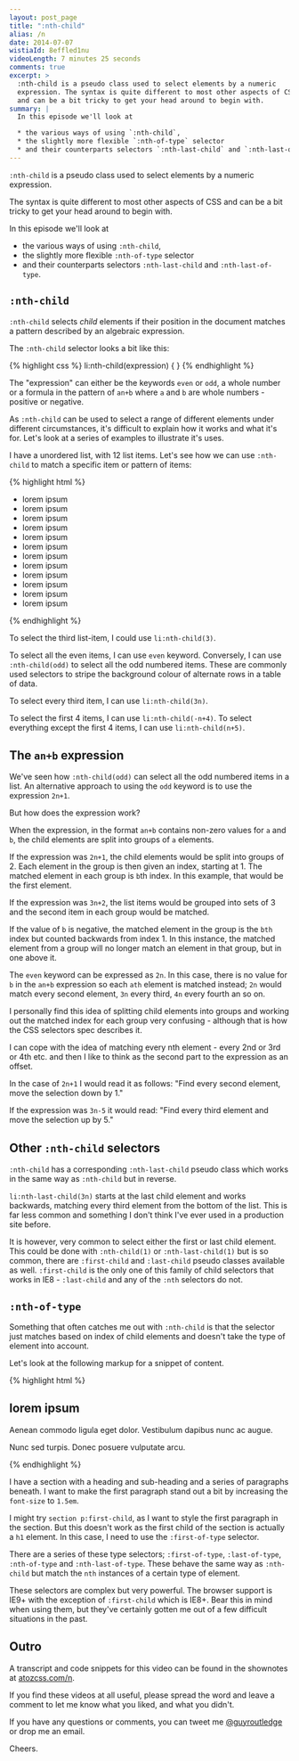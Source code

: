 ```yaml
---
layout: post_page
title: ":nth-child"
alias: /n
date: 2014-07-07
wistiaId: 8effled1nu
videoLength: 7 minutes 25 seconds
comments: true
excerpt: >
  :nth-child is a pseudo class used to select elements by a numeric
  expression. The syntax is quite different to most other aspects of CSS
  and can be a bit tricky to get your head around to begin with.
summary: |
  In this episode we'll look at 

  * the various ways of using `:nth-child`,
  * the slightly more flexible `:nth-of-type` selector 
  * and their counterparts selectors `:nth-last-child` and `:nth-last-of-type`.
---
```


`:nth-child` is a pseudo class used to select elements by a numeric
expression.

The syntax is quite different to most other aspects of CSS and can be
a bit tricky to get your head around to begin with.

In this episode we'll look at 

* the various ways of using `:nth-child`,
* the slightly more flexible `:nth-of-type` selector 
* and their counterparts selectors `:nth-last-child` and `:nth-last-of-type`.

## `:nth-child`

`:nth-child` selects *child* elements if their position in the document
matches a pattern described by an algebraic expression.

The `:nth-child` selector looks a bit like this:

{% highlight css %}
li:nth-child(expression) { }
{% endhighlight %}

The "expression" can either be the keywords `even` or `odd`, a whole
number or a formula in the pattern of `an+b` where `a` and `b` are whole
numbers - positive or negative.

As `:nth-child` can be used to select a range of different elements
under different circumstances, it's difficult to explain how it works
and what it's for. Let's look at a series of examples to illustrate it's
uses.

I have a unordered list, with 12 list items. Let's see how we can use
`:nth-child` to match a specific item or pattern of items:

{% highlight html %}
<ul>
	<li>lorem ipsum</li>
	<li>lorem ipsum</li>
	<li>lorem ipsum</li>
	<li>lorem ipsum</li>
	<li>lorem ipsum</li>
	<li>lorem ipsum</li>
	<li>lorem ipsum</li>
	<li>lorem ipsum</li>
	<li>lorem ipsum</li>
	<li>lorem ipsum</li>
	<li>lorem ipsum</li>
	<li>lorem ipsum</li>
</ul>
{% endhighlight %}

To select the third list-item, I could use `li:nth-child(3)`.

To select all the even items, I can use `even` keyword.  Conversely,
I can use `:nth-child(odd)` to select all the odd numbered items.
These are commonly used selectors to stripe the background colour of
alternate rows in a table of data.

To select every third item, I can use `li:nth-child(3n)`.

To select the first 4 items, I can use `li:nth-child(-n+4)`. To select
everything except the first 4 items, I can use `li:nth-child(n+5)`.

## The `an+b` expression

We've seen how `:nth-child(odd)` can select all the odd numbered items
in a list. An alternative approach to using the `odd` keyword is to use the
expression `2n+1`.

But how does the expression work? 

When the expression, in the format `an+b` contains non-zero values for
`a` and `b`, the child elements are split into groups of `a` elements.

If the expression was `2n+1`, the child elements would be split into
groups of 2. Each element in the group is then given an index, starting
at 1. The matched element in each group is `b`th index. In this example,
that would be the first element.

If the expression was `3n+2`, the list items would be grouped into sets
of 3 and the second item in each group would be matched.

If the value of `b` is negative, the matched element in the group is the
`bth` index but counted backwards from index 1. In this instance, the
matched element from a group will no longer match an element in that
group, but in one above it. 

The `even` keyword can be expressed as `2n`. In this case, there is no
value for `b` in the `an+b` expression so each `ath` element is matched
instead; `2n` would match every second element, `3n` every third, `4n`
every fourth an so on.

I personally find this idea of splitting child elements into groups and
working out the matched index for each group very confusing - although
that is how the CSS selectors spec describes it.

I can cope with the idea of matching every nth element - every 2nd or
3rd or 4th etc. and then I like to think as the second part to the
expression as an offset.

In the case of `2n+1` I would read it as follows: "Find every second
element, move the selection down by 1."

If the expression was `3n-5` it would read: "Find every third element
and move the selection up by 5."

## Other `:nth-child` selectors

`:nth-child` has a corresponding `:nth-last-child` pseudo class which
works in the same way as `:nth-child` but in reverse. 

`li:nth-last-child(3n)` starts at the last child element and works
backwards, matching every third element from the bottom of the list. This
is far less common and something I don't think I've ever used in
a production site before.

It is however, very common to select either the first or last child
element. This could be done with `:nth-child(1)` or
`:nth-last-child(1)` but is so common, there are `:first-child` and
`:last-child` pseudo classes available as well. `:first-child` is the only one
of this family of child selectors that works in IE8 - `:last-child` and
any of the `:nth` selectors do not.

## `:nth-of-type`

Something that often catches me out with `:nth-child` is that the
selector just matches based on index of child elements and doesn't take
the type of element into account.

Let's look at the following markup for a snippet of content.

{% highlight html %}
<section>
	<h1>lorem ipsum</h1>
	<p>Aenean commodo ligula eget dolor. Vestibulum dapibus nunc ac
	augue.</p>
	<p>Nunc sed turpis. Donec posuere vulputate arcu.</p>
</section>
{% endhighlight %}

I have a section with a heading and sub-heading and a series of
paragraphs beneath. I want to make the first paragraph stand out a bit
by increasing the `font-size` to `1.5em`.

I might try `section p:first-child`, as I want to style the first
paragraph in the section. But this doesn't work as the first child of
the section is actually a `h1` element. In this case, I need to use the
`:first-of-type` selector.

There are a series of these type selectors; `:first-of-type`,
`:last-of-type`, `:nth-of-type` and `:nth-last-of-type`. These behave
the same way as `:nth-child` but match the `nth` instances of a certain
type of element.

These selectors are complex but very powerful. The browser support is
IE9+ with the exception of `:first-child` which is IE8+. Bear this in
mind when using them, but they've certainly gotten me out of a few
difficult situations in the past.


## Outro

A transcript and code snippets for this video can be found in the
shownotes at [atozcss.com/n](http://www.atozcss.com/n).

If you find these videos at all useful, please spread the word and leave
a comment to let me know what you liked, and what you didn't.

If you have any questions or comments, you can tweet me
[@guyroutledge](http://www.twitter.com/guyroutledge) or
drop me an email.

Cheers.


